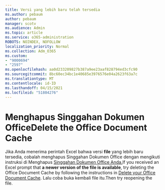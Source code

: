 ```yaml
---
title: Versi yang lebih baru telah tersedia
ms.author: pebaum
author: pebaum
manager: scotv
ms.audience: Admin
ms.topic: article
ms.service: o365-administration
ROBOTS: NOINDEX, NOFOLLOW
localization_priority: Normal
ms.collection: Adm_O365
ms.custom:
- "9000694"
- "2597"
ms.openlocfilehash: aa0d233209827b387a9ee23aaf828794ed3cfc90
ms.sourcegitcommit: 8bc60ec34bc1e40685e3976576e04a2623f63a7c
ms.translationtype: MT
ms.contentlocale: id-ID
ms.lasthandoff: 04/15/2021
ms.locfileid: "51804276"
---
```

# <a name="delete-the-office-document-cache"></a><span data-ttu-id="6032c-102">Menghapus Singgahan Dokumen Office</span><span class="sxs-lookup"><span data-stu-id="6032c-102">Delete the Office Document Cache</span></span>

<span data-ttu-id="6032c-103">Jika Anda menerima perintah Excel bahwa versi **file** yang lebih baru tersedia, cobalah menghapus Singgahan Dokumen Office dengan mengikuti instruksi di Menghapus [Singgahan Dokumen Office Anda.](https://support.office.com/article/b1d3765e-d71b-4bb8-99ca-acd22c42995d)</span><span class="sxs-lookup"><span data-stu-id="6032c-103">If you received an Excel prompt that **a newer version of the file is available**, try deleting the Office Document Cache by following the instructions in [Delete your Office Document Cache](https://support.office.com/article/b1d3765e-d71b-4bb8-99ca-acd22c42995d).</span></span> <span data-ttu-id="6032c-104">Lalu coba buka kembali file itu.</span><span class="sxs-lookup"><span data-stu-id="6032c-104">Then try reopening the file.</span></span>

